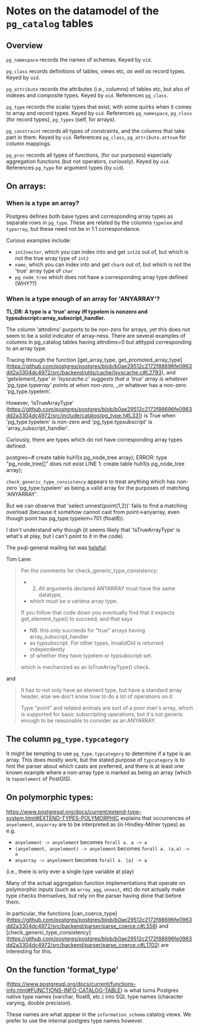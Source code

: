 # Notes on the datamodel of the `pg_catalog` tables

## Overview

`pg_namespace` records the names of schemas. Keyed by `oid`.

`pg_class` records definitions of tables, views etc, _as well as_ record
types. Keyed by `oid`.

`pg_attribute` records the attributes (i.e., columns) of tables etc, but also
of indexes and composite types. Keyed by `oid`. References `pg_class`.

`pg_type` records the scalar types that exist, with some quirks when it comes
to array and record types. Keyed by `oid`. References `pg_namespace`,
`pg_class` (for record types), `pg_types` (self, for arrays).

`pg_constraint` records all types of constraints, and the columns that take
part in them. Keyed by `oid`. References `pg_class`, `pg_attribute.attnum` for
column mappings.

`pg_proc` records all types of functions, (for our purposes) especially
aggregation functions (but not operators, curiously). Keyed by `oid`.
References `pg_type` for argument types (by `oid`).

## On arrays:

### When is a type an array?

Postgres defines both base types and corresponding array types as separate rows in `pg_type`.
These are related by the columns `typelem` and `typarray`, but these need not be in 1:1 correspondance.

Curious examples include:

- `int2vector`, which you can index into and get `int2`s out of, but which is not the true array type of `int2`
- `name`, which you can index into and get `char`s out of, but which is not the 'true' array type of `char`
- `pg_node_tree` which does not have a corresponding array type defined (WHY??)

### When is a type enough of an array for 'ANYARRAY'?

**TL;DR: A type is a 'true' array iff typelem is nonzero and
typsubscript=array_subscript_handler.**

The column 'attndims' purports to be non-zero for arrays, yet this
does not seem to be a solid indicator of array-ness. There are several
examples of columns in pg_catalog tables having attndims=0 but
atttypid corresponding to an array type.

Tracing through the function [get_array_type, get_promoted_array_type]
(https://github.com/postgres/postgres/blob/b0ae29512c2172f88696fe0963dd2a3304dc4972/src/backend/utils/cache/lsyscache.c#L2793),
and 'get*element_type' in 'lsyscache.c' suggests that a 'true' array
is whatever 'pg_type.typarray' points at when non-zero, \_or* whatever
has a non-zero 'pg_type.typelem'.

However, 'IsTrueArrayType'
(https://github.com/postgres/postgres/blob/b0ae29512c2172f88696fe0963dd2a3304dc4972/src/include/catalog/pg_type.h#L331)
is True when 'pg_type.typelem' is non-zero and 'pg_type.typsubscript'
is 'array_subscript_handler'.

Curiously, there are types which do not have corresponding array types defined:

postgres=# create table huh1(s pg_node_tree array);
ERROR: type "pg_node_tree[]" does not exist
LINE 1: create table huh1(s pg_node_tree array);

`check_generic_type_consistency` appears to treat anything which has non-zero
'pg_type.typelem' as being a valid array for the purposes of matching
'ANYARRAY'.

But we can observe that 'select unnest(point(1,2))' fails to find a
matching overload (because it somehow cannot cast from
point->anyarray, even though point has pg_type.typelem=701 (float8)).

I don't understand why though (it seems likely that 'IsTrueArrayType' is
what's at play, but I can't point to it in the code).

The psql-general mailing list was [helpful](https://www.postgresql.org/message-id/flat/CALkT%2BD49rT%2B6Zi_NWhcaARNtcdAnjSKvLKhR%3DmfTE1CuMaSw%3DQ%40mail.gmail.com#bb63495d6b699237d02241c91e85a376):

Tom Lane:

> Per the comments for check_generic_type_consistency:
>
> - 2.  All arguments declared ANYARRAY must have the same datatype,
> - which must be a varlena array type.
>
> If you follow that code down you eventually find that it expects
> get_element_type() to succeed, and that says
>
> - NB: this only succeeds for "true" arrays having array_subscript_handler
> - as typsubscript. For other types, InvalidOid is returned independently
> - of whether they have typelem or typsubscript set.
>
> which is mechanized as an IsTrueArrayType() check.

and

> It has to not only have an element type, but have a standard array
> header, else we don't know how to do a lot of operations on it.
>
> Type "point" and related animals are sort of a poor man's array,
> which is supported for basic subscripting operations, but it's not
> generic enough to be reasonable to consider as an ANYARRAY.

## The column `pg_type.typcategory`

It might be tempting to use `pg_type.typcategory` to determine if a type is an
array. This does mostly work, but the stated purpose of `typcategory` is to
hint the parser about which casts are preferred, and there is at least one
known example where a non-array type is marked as being an array (which is
`topoelement` of PostGIS).

## On polymorphic types:

https://www.postgresql.org/docs/current/extend-type-system.html#EXTEND-TYPES-POLYMORPHIC
explains that occurrences of `anyelement`, `anyarray` are to be interpreted as
(in Hindley-Milner types) as e.g.

- `anyelement -> anyelement` becomes `forall a. a -> a`
- `(anyelement, anyelement) -> anyelement` becomes `forall a. (a,a) -> a`
- `anyarray -> anyelement` becomes `forall a. [a] -> a`

(i.e., there is only ever a single type variable at play)

Many of the actual aggregation function implementations that operate
on polymorphic inputs (such as `array_agg`, `unnest`, etc) do not actually make
type checks themselves, but rely on the parser having done that before them.

In particular, the functions [can_coerce_type]
(https://github.com/postgres/postgres/blob/b0ae29512c2172f88696fe0963dd2a3304dc4972/src/backend/parser/parse_coerce.c#L556)
and [check_generic_type_consistency]
(https://github.com/postgres/postgres/blob/b0ae29512c2172f88696fe0963dd2a3304dc4972/src/backend/parser/parse_coerce.c#L1702)
are interesting for this.

## On the function 'format_type'

(https://www.postgresql.org/docs/current/functions-info.html#FUNCTIONS-INFO-CATALOG-TABLE)
is what turns Postgres native type names (varchar, float8, etc.) into
SQL type names (character varying, double precision).

These names are what appear in the `information_schema` catalog views. We
prefer to use the internal postgres type names however.
